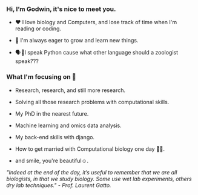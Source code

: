 ### Hi, I’m Godwin, it's nice to meet you.


- ❤ I love biology and Computers, and lose track of time when I'm reading or coding.


-  🌱 I'm always eager to grow and learn new things.


- 🗣🐍I speak Python cause what other language should a zoologist speak???


### What I'm focusing on 💯
- Research, research, and still more research.
- Solving all those research problems with computational skills.
- My PhD in the nearest future.
- Machine learning and omics data analysis.
- My back-end skills with django.
- How to get married with Computational biology one day 💏💍.

- and smile, you're beautiful☺.


*"Indeed at the end of the day, it’s useful to remember that we are all biologists, in that we study biology. Some use wet lab experiments, others dry lab techniques." - Prof. Laurent Gatto.*

<!---
Godwin-Ani/Godwin-Ani is a ✨ specal ✨ repository because its `README.md` (this file) appears on your GitHub profile.
You can click the Preview link to take a look at your changes.
--->
